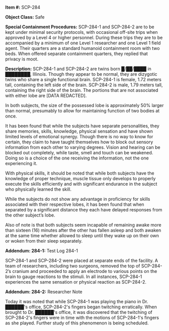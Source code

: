 **Item #:** SCP-284

**Object Class:** Safe

**Special Containment Procedures:** SCP-284-1 and SCP-284-2 are to be kept under minimal security protocols, with occasional off-site trips when approved by a Level 4 or higher personnel. During these trips they are to be accompanied by a minimum of one Level 1 researcher and one Level 1 field agent. Their quarters are a standard humanoid containment room with two beds. When offered separate containment quarters, they replied that privacy is moot.

**Description:** SCP-284-1 and SCP-284-2 are twins born █/██/████ in ████████, Illinois. Though they appear to be normal, they are dizygotic twins who share a single functional brain. SCP-284-1 is female, 1.72 meters tall, containing the left side of the brain. SCP-284-2 is male, 1.79 meters tall, containing the right side of the brain. The portions that are not associated with either lobe are \[DATA REDACTED\].

In both subjects, the size of the possessed lobe is approximately 50% larger than normal, presumably to allow for maintaining function of two bodies at once.

It has been found that while the subjects have separate personalities, they share memories, skills, knowledge, physical sensation and have shown limited levels of emotional synergy. Though there is no way to know for certain, they claim to have taught themselves how to block out sensory information from each other to varying degrees. Vision and hearing can be blocked out completely, while taste, smell and touch can be weakened. Doing so is a choice of the one receiving the information, not the one experiencing it.

With physical skills, it should be noted that while both subjects have the knowledge of proper technique, muscle tissue only develops to properly execute the skills efficiently and with significant endurance in the subject who physically learned the skill.

While the subjects do not show any advantage in proficiency for skills associated with their respective lobes, it has been found that when separated by a significant distance they each have delayed responses from the other subject’s lobe.

Also of note is that both subjects seem incapable of remaining awake more than sixteen (16) minutes after the other has fallen asleep and both awaken at the same time whether allowed to sleep until they wake up on their own or woken from their sleep separately.

**Addendum: 284-1:** Test Log 284-1

SCP-284-1 and SCP-284-2 were placed at separate ends of the facility. A team of researchers, including two surgeons, removed the top of SCP-284-2’s cranium and proceeded to apply an electrode to various points on the brain to gauge reactions to the stimuli. In all instances, SCP-284-1 experiences the same sensation or physical reaction as SCP-284-2.

**Addendum: 284-2:** Researcher Note

Today it was noted that while SCP-284-1 was playing the piano in Dr. ██████'s office, SCP-284-2's fingers began twitching erratically. When brought to Dr. ██████'s office, it was discovered that the twitching of SCP-284-2's fingers were in time with the motions of SCP-284-1's fingers as she played. Further study of this phenomenon is being scheduled.